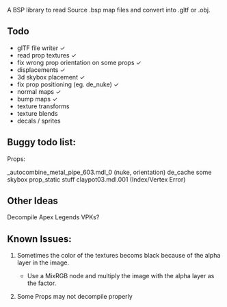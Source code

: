 A BSP library to read Source .bsp map files and convert into .gltf or .obj.

## Todo

- glTF file writer  	                        ✓
- read prop textures                            ✓
- fix wrong prop orientation on some props      ✓
- displacements                                 ✓
- 3d skybox placement                           ✓
- fix prop positioning (eg. de_nuke)            ✓
- normal maps                                   ✓
- bump maps                                     ✓
- texture transforms
- texture blends
- decals / sprites

## Buggy todo list:

Props:

_autocombine_metal_pipe_603.mdl_0 (nuke, orientation)
de_cache some skybox prop_static stuff
claypot03.mdl.001 (Index/Vertex Error)

## Other Ideas

Decompile Apex Legends VPKs?

## Known Issues:

1. Sometimes the color of the textures becoms black because of the alpha layer in the image.
    - Use a MixRGB node and multiply the image with the alpha layer as the factor.

2. Some Props may not decompile properly
